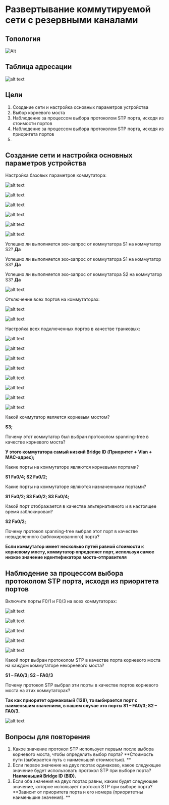 # Развертывание коммутируемой сети с резервными каналами
## Топология

![Alt](https://raw.githubusercontent.com/rpv101101/OTUS-homework/main/lab7/IMG/2022-12-20%2019_02_03-lab7.docx%20-%20Word.png "Топология")

## Таблица адресации

![alt text](https://raw.githubusercontent.com/rpv101101/OTUS-homework/main/lab7/IMG/2022-12-20%2019_02_14-lab7.docx%20-%20Word.png "Таблица адресации")

## Цели
1. Создание сети и настройка основных параметров устройства
2. Выбор корневого моста
3. Наблюдение за процессом выбора протоколом STP порта, исходя из стоимости портов
4. Наблюдение за процессом выбора протоколом STP порта, исходя из приоритета портов
5. 
## Создание сети и настройка основных параметров устройства

Настройка базовых параметров коммутатора:

![alt text](https://raw.githubusercontent.com/rpv101101/OTUS-homework/main/lab7/IMG/1_s1_setup.png "Настройка коммутатора S1")

![alt text](https://raw.githubusercontent.com/rpv101101/OTUS-homework/main/lab7/IMG/2_s2_setup.png  "Настройка коммутатора S2")

![alt text](https://raw.githubusercontent.com/rpv101101/OTUS-homework/main/lab7/IMG/3_s3_setup.png "Настройка коммутатора S3")

![alt text](https://raw.githubusercontent.com/rpv101101/OTUS-homework/main/lab7/IMG/4_no_domain_lookup.png)

![alt text](https://raw.githubusercontent.com/rpv101101/OTUS-homework/main/lab7/IMG/5_log.png)

![alt text](https://raw.githubusercontent.com/rpv101101/OTUS-homework/main/lab7/IMG/6_vlan_ip_add.png)

Успешно ли выполняется эхо-запрос от коммутатора S1 на коммутатор S2? **Да**

Успешно ли выполняется эхо-запрос от коммутатора S1 на коммутатор S3? **Да**

Успешно ли выполняется эхо-запрос от коммутатора S2 на коммутатор S3? **Да**

![alt text](https://raw.githubusercontent.com/rpv101101/OTUS-homework/main/lab7/IMG/7_ping_test.png "Проверка связи")

Отключение всех портов на коммутаторах:

![alt text](https://raw.githubusercontent.com/rpv101101/OTUS-homework/main/lab7/IMG/8_ports_shutdown.png)

![alt text](https://raw.githubusercontent.com/rpv101101/OTUS-homework/main/lab7/IMG/9_ports_shutdown.png)

Настройка всех подключенных портов в качестве транковых:

![alt text](https://raw.githubusercontent.com/rpv101101/OTUS-homework/main/lab7/IMG/10_trunk.png)

![alt text](https://raw.githubusercontent.com/rpv101101/OTUS-homework/main/lab7/IMG/11_S3.png)

![alt text](https://raw.githubusercontent.com/rpv101101/OTUS-homework/main/lab7/IMG/12_s3.png)

![alt text](https://raw.githubusercontent.com/rpv101101/OTUS-homework/main/lab7/IMG/13_S1_S.png)

![alt text](https://raw.githubusercontent.com/rpv101101/OTUS-homework/main/lab7/IMG/14_S2_S.png)

![alt text](https://raw.githubusercontent.com/rpv101101/OTUS-homework/main/lab7/IMG/15_S3_S.png)

![alt text](https://raw.githubusercontent.com/rpv101101/OTUS-homework/main/lab7/IMG/16_S3_ROOT.png)

![alt text](https://raw.githubusercontent.com/rpv101101/OTUS-homework/main/lab7/IMG/17_cost_reduced.png)

Какой коммутатор является корневым мостом? 

**S3;**

Почему этот коммутатор был выбран протоколом spanning-tree в качестве корневого моста?

**У этого коммутатора самый низкий Bridge ID (Приоритет + Vlan +  MAC-адрес);**

Какие порты на коммутаторе являются корневыми портами?

**S1 Fa0/4; S2 Fa0/2;**

Какие порты на коммутаторе являются назначенными портами? 

**S1 Fa0/2; S3 Fa0/2; S3 Fa0/4;**

Какой порт отображается в качестве альтернативного и в настоящее время заблокирован? 

**S2 Fa0/2;**

Почему протокол spanning-tree выбрал этот порт в качестве невыделенного (заблокированного) порта?

**Если коммутатор имеет несколько путей равной стоимости к корневому мосту, коммутатор определяет порт, используя самое низкое значение идентификатора моста-отправителя**

## Наблюдение за процессом выбора протоколом STP порта, исходя из приоритета портов

Включите порты F0/1 и F0/3 на всех коммутаторах:

![alt text](https://raw.githubusercontent.com/rpv101101/OTUS-homework/main/lab7/IMG/1_S1_1-4.png)

![alt text](https://raw.githubusercontent.com/rpv101101/OTUS-homework/main/lab7/IMG/2_S2_1-4.png)

![alt text](https://raw.githubusercontent.com/rpv101101/OTUS-homework/main/lab7/IMG/3_S3_1-4.png)

![alt text](https://raw.githubusercontent.com/rpv101101/OTUS-homework/main/lab7/IMG/4_S1.png)

![alt text](https://raw.githubusercontent.com/rpv101101/OTUS-homework/main/lab7/IMG/5_S1.png)

Какой порт выбран протоколом STP в качестве порта корневого моста на каждом коммутаторе некорневого моста? 

**S1 – FA0/3; S2 – FA0/3**

Почему протокол STP выбрал эти порты в качестве портов корневого моста на этих коммутаторах?

**Так как приоритет одинаковый (128), то выбирается порт с наименьшим значением, в нашем случае это порты S1 – FA0/3; S2 – FA0/3.**


![alt text](https://raw.githubusercontent.com/rpv101101/OTUS-homework/main/lab7/IMG/final_scheme.png)

## Вопросы для повторения
1.	Какое значение протокол STP использует первым после выбора корневого моста, чтобы определить выбор порта?
**Стоимость пути (выбирается путь с наименьшей стоимостью). **
2.	Если первое значение на двух портах одинаково, какое следующее значение будет использовать протокол STP при выборе порта?
**Наименьший Bridge ID (BID).**
3.	Если оба значения на двух портах равны, каким будет следующее значение, которое использует протокол STP при выборе порта?
**Зависит от приоритета порта и его номера (приоритетны наименьшие значения). **
